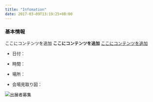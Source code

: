 ```yaml
---
title: "Infomation"
date: 2017-03-09T13:19:25+08:00
---
```

### 基本情報
ここにコンテンツを追加 **ここにコンテンツを追加** [ここにコンテンツを追加](https://gohugo.io)

* 日付：

* 時間：

* 場所：

* 会場見取り図：

![出展者募集](/img/map_example.jpg)
